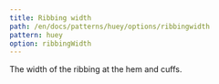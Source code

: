```yaml
---
title: Ribbing width
path: /en/docs/patterns/huey/options/ribbingwidth
pattern: huey
option: ribbingWidth
---
```


The width of the ribbing at the hem and cuffs.